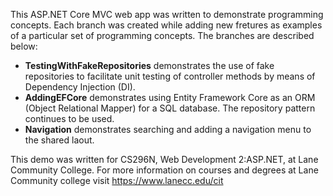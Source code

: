 This ASP.NET Core MVC web app was written to demonstrate programming concepts. Each branch was created while adding new fretures as examples of a particular set of programming concepts. The branches are described below:

- **TestingWithFakeRepositories** demonstrates the use of fake repositories to facilitate unit testing of controller methods by means of Dependency Injection (DI).
- **AddingEFCore** demonstrates using Entity Framework Core as an ORM (Object Relational Mapper) for a SQL database. The repository pattern continues to be used.
- **Navigation** demonstrates searching and adding a navigation menu to the shared laout.

This demo was written for CS296N, Web Development 2:ASP.NET, at Lane Community College.
For more information on courses and degrees at Lane Community college visit https://www.lanecc.edu/cit
